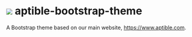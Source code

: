 # ![](http://aptible-media-assets-manual.s3.amazonaws.com/tiny-github-icon.png) aptible-bootstrap-theme

A Bootstrap theme based on our main website, https://www.aptible.com.

